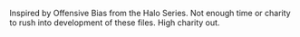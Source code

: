 Inspired by Offensive Bias from the Halo Series. Not enough time or 
charity to rush into development of these files. High charity out. 
